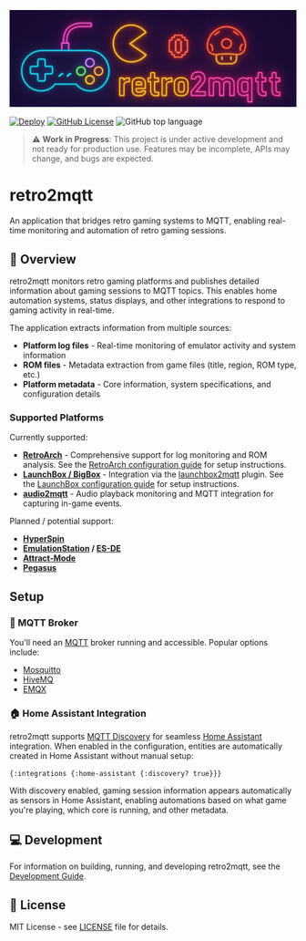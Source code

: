 ![Banner](docs/retro2mqtt_banner.png)

[![Deploy](https://github.com/ezand/retro2mqtt/actions/workflows/build.yml/badge.svg)](https://github.com/ezand/retro2mqtt/actions/workflows/build.yml)
[![GitHub License](https://img.shields.io/github/license/ezand/retro2mqtt)](https://choosealicense.com/licenses/mit/)
![GitHub top language](https://img.shields.io/github/languages/top/ezand/retro2mqtt)

> ⚠️ **Work in Progress**: This project is under active development and not ready for production use. Features may be
> incomplete, APIs may change, and bugs are expected.

# retro2mqtt

An application that bridges retro gaming systems to MQTT, enabling real-time monitoring and automation of retro
gaming sessions.

## 👀 Overview

retro2mqtt monitors retro gaming platforms and publishes detailed information about gaming sessions to MQTT topics. This
enables home automation systems, status displays, and other integrations to respond to gaming activity in real-time.

The application extracts information from multiple sources:

- **Platform log files** - Real-time monitoring of emulator activity and system information
- **ROM files** - Metadata extraction from game files (title, region, ROM type, etc.)
- **Platform metadata** - Core information, system specifications, and configuration details

### Supported Platforms

Currently supported:

- **[RetroArch](https://www.retroarch.com/)** - Comprehensive support for log monitoring and ROM analysis. See the [RetroArch configuration guide](docs/retroarch.md) for setup instructions.
- **[LaunchBox / BigBox](https://www.launchbox-app.com/)** - Integration via the [launchbox2mqtt](https://github.com/ezand/launchbox2mqtt/) plugin. See the [LaunchBox configuration guide](docs/launchbox.md) for setup instructions.
- **[audio2mqtt](https://github.com/ezand/audio2mqtt)** - Audio playback monitoring and MQTT integration for capturing in-game events.

Planned / potential support:

- **[HyperSpin](https://hyperspin-fe.com/)**
- **[EmulationStation](https://emulationstation.org/) / [ES-DE](https://es-de.org/)**
- **[Attract‑Mode](https://attractmode.org/)**
- **[Pegasus](https://pegasus-frontend.org/)**

## Setup

### 📡 MQTT Broker

You'll need an [MQTT](https://mqtt.org/) broker running and accessible. Popular options include:

- [Mosquitto](https://mosquitto.org/)
- [HiveMQ](https://www.hivemq.com/)
- [EMQX](https://www.emqx.com/)

### 🏠 Home Assistant Integration

retro2mqtt supports [MQTT Discovery](https://www.home-assistant.io/integrations/mqtt/#mqtt-discovery) for seamless
[Home Assistant](https://www.home-assistant.io/) integration. When enabled in the configuration, entities are
automatically created in Home Assistant without manual setup:

```edn
{:integrations {:home-assistant {:discovery? true}}}
```

With discovery enabled, gaming session information appears automatically as sensors in Home Assistant, enabling
automations based on what game you're playing, which core is running, and other metadata.

## 💻 Development

For information on building, running, and developing retro2mqtt, see the [Development Guide](docs/development.md).

## 📃 License

MIT License - see [LICENSE](LICENSE) file for details.
